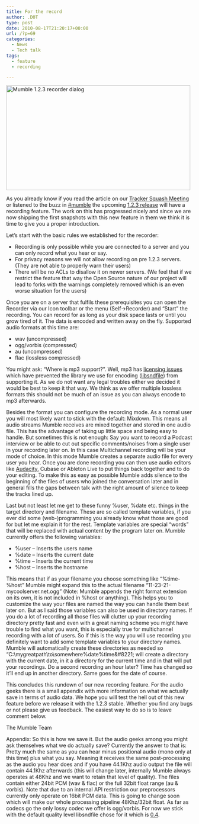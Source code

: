 ```yaml
---
title: For the record
author: .D0T
type: post
date: 2010-08-17T21:20:17+00:00
url: /?p=69
categories:
  - News
  - Tech talk
tags:
  - feature
  - recording

---
```

<img class="aligncenter size-full wp-image-89" title="Recorder dialog" src="http://blog.mumble.info/wp-uploads/2010/08/Recorder1.png" alt="Mumble 1.2.3 recorder dialog" width="497" height="283" />

As you already know if you read the article on our [Tracker Squash Meeting][1] or listened to the buzz in [#mumble][2] the upcoming [1.2.3 release][3] will have a recording feature. The work on this has progressed nicely and since we are now shipping the first snapshots with this new feature in them we think it is time to give you a proper introduction.

<!--more-->

Let&#8217;s start with the basic rules we established for the recorder:

  * Recording is only possible while you are connected to a server and you can only record what you hear or say.
  * For privacy reasons we will not allow recording on pre 1.2.3 servers. (They are not able to properly warn their users)
  * There will be no ACLs to disallow it on newer servers. (We feel that if we restrict the feature that way the Open Source nature of our project will lead to forks with the warnings completely removed which is an even worse situation for the users)

Once you are on a server that fulfils these prerequisites you can open the Recorder via our Icon toolbar or the menu (Self->Recorder) and &#8220;Start&#8221; the recording. You can record for as long as your disk space lasts or until you grow tired of it. The data is encoded and written away on the fly. Supported audio formats at this time are:

  * wav (uncompressed)
  * ogg/vorbis (compressed)
  * au (uncompressed)
  * flac (lossless compressed)

You might ask: &#8220;Where is mp3 support?&#8221;. Well, mp3 has [licensing issues][4] which have prevented the library we use for encoding ([libsndfile][5]) from supporting it. As we do not want any legal troubles either we decided it would be best to keep it that way. We think as we offer multiple lossless formats this should not be much of an issue as you can always encode to mp3 afterwards.

Besides the format you can configure the recording mode. As a normal user you will most likely want to stick with the default: Mixdown. This means all audio streams Mumble receives are mixed together and stored in one audio file. This has the advantage of taking up little space and being easy to handle. But sometimes this is not enough: Say you want to record a Podcast interview or be able to cut out specific comments/noises from a single user in your recording later on. In this case Multichannel recording will be your mode of choice. In this mode Mumble creates a separate audio file for every user you hear. Once you are done recording you can then use audio editors like [Audacity][6], Cubase or Ableton Live to put things back together and to do your editing. To make this as easy as possible Mumble adds silence to the beginning of the files of users who joined the conversation later and in general fills the gaps between talk with the right amount of silence to keep the tracks lined up.

Last but not least let me get to these funny %user, %date etc. things in the target directory and filename. These are so called template variables, if you ever did some (web-)programming you already know what those are good for but let me explain it for the rest. Template variables are special &#8220;words&#8221; that will be replaced with actual content by the program later on. Mumble currently offers the following variables:

  * %user &#8211; Inserts the users name
  * %date &#8211; Inserts the current date
  * %time &#8211; Inserts the current time
  * %host &#8211; Inserts the hostname

This means that if as your filename you choose something like &#8220;%time-%host&#8221; Mumble might expand this to the actual filename &#8220;11-23-21-mycoolserver.net.ogg&#8221; (Note: Mumble appends the right format extension on its own, it is not included in %host or anything). This helps you to customize the way your files are named the way you can handle them best later on. But as I said those variables can also be used in directory names. If you do a lot of recording all those files will clutter up your recording directory pretty fast and even with a great naming scheme you might have trouble to find what you want, this is especially true for multichannel recording with a lot of users. So if this is the way you will use recording you definitely want to add some template variables to your directory names. Mumble will automatically create these directories as needed so &#8220;C:\mygreatpath\to\somewhere\%date\%time\&#8221; will create a directory with the current date, in it a directory for the current time and in that will put your recordings. Do a second recording an hour later? Time has changed so it&#8217;ll end up in another directory. Same goes for the date of course.

This concludes this rundown of our new recording feature. For the audio geeks there is a small appendix with more information on what we actually save in terms of audio data. We hope you will test the hell out of this new feature before we release it with the 1.2.3 stable. Whether you find any bugs or not please give us feedback. The easiest way to do so is to leave comment below.

The Mumble Team

Appendix: So this is how we save it. But the audio geeks among you might ask themselves what we do actually save? Currently the answer to that is: Pretty much the same as you can hear minus positional audio (mono only at this time) plus what you say. Meaning it receives the same post-processing as the audio you hear does and if you have 44.1Khz audio output the file will contain 44.1Khz afterwards (this will change later, internally Mumble always operates at 48Khz and we want to retain that level of quality). The files contain either 24bit PCM (wav & flac) or the full 32bit float range (au & vorbis). Note that due to an internal API restriction our preprocessors currently only operate on 16bit PCM data. This is going to change soon which will make our whole processing pipeline 48Khz/32bit float. As far as codecs go the only lossy codec we offer is ogg/vorbis. For now we stick with the default quality level libsndfile chose for it which is [0.4][7].

 [1]: http://blog.mumble.info/first-mumble-tracker-squash-meeting
 [2]: http://mumble.sourceforge.net/IRC
 [3]: http://mumble.sourceforge.net/1.2.3
 [4]: http://www.mega-nerd.com/libsndfile/FAQ.html#Q020
 [5]: http://www.mega-nerd.com/libsndfile/
 [6]: http://audacity.sourceforge.net/
 [7]: http://en.wikipedia.org/wiki/Vorbis#Technical_details